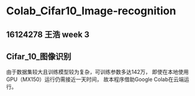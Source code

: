 # Colab_Cifar10_Image-recognition
 ## 16124278 王浩 week 3  
 ## Cifar_10_图像识别 
由于数据集较大且训练模型较为复杂，可训练参数多达142万， 即使在本地使用GPU（MX150）运行仍需接近一天时间， 故本程序借助Google Colab在云端运行。
